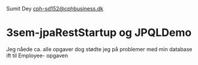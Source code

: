 Sumit Dey
cph-sd152@cphbusiness.dk

 # 3sem-jpaRestStartup og JPQLDemo

Jeg nåede ca. alle opgaver dog stødte jeg på problemer med min database ift til Employee- opgaven
